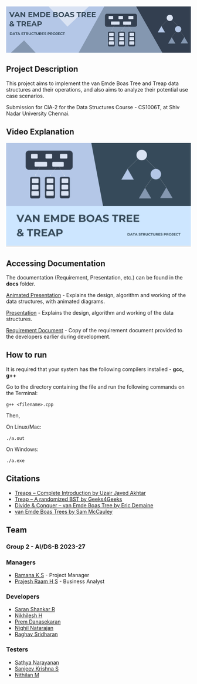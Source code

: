 ![van Emde Boas Tree & Treap](static/banner.png?raw=true)

## Project Description

This project aims to implement the van Emde Boas Tree and Treap data structures and their operations, and also aims to analyze their potential use case scenarios.

Submission for CIA-2 for the Data Structures Course - CS1006T, at Shiv Nadar University Chennai.

## Video Explanation

[![YouTube video](static/thumb.png)](https://www.youtube.com/watch?v=szGnCc3TdcA "van Emde Boas Tree and Treap | Data Structures")

## Accessing Documentation

The documentation (Requirement, Presentation, etc.) can be found in the **docs** folder.

[Animated Presentation](docs/Presentation_animated.ppsx) - Explains the design, algorithm and working of the data structures, with animated diagrams.

[Presentation](docs/Presentation.pdf) - Explains the design, algorithm and working of the data structures.

[Requirement Document](docs/Requirements.pdf) - Copy of the requirement document provided to the developers earlier during development.

## How to run

It is required that your system has the following compilers installed - **gcc, g++**

Go to the directory containing the file and run the following commands on the Terminal:

```
g++ <filename>.cpp
```

Then,

On Linux/Mac:

```
./a.out
```

On Windows:

```
./a.exe
```

## Citations

- [Treaps – Complete Introduction by Uzair Javed Akhtar](https://www.youtube.com/watch?v=ZNtC4oUaQ8A)
- [Treap – A randomized BST by Geeks4Geeks](https://www.geeksforgeeks.org/treap-a-randomized-binary-search-tree/)
- [Divide & Conquer – van Emde Boas Tree by Eric Demaine](https://ocw.mit.edu/courses/6-046j-design-and-analysis-of-algorithms-spring-2015/resources/lecture-4-divide-conquer-van-emde-boas-trees/)
- [van Emde Boas Trees by Sam McCauley](https://williams-cs.github.io/cs358-f21/lectures/lecture23/veb.pdf)

## Team

### Group 2 - AI/DS-B 2023-27

### Managers

- [Ramana K S](https://www.github.com/Ignia707) - Project Manager
- [Prajesh Raam H S](https://www.github.com/hotaru-hspr) - Business Analyst

### Developers

- [Saran Shankar R](https://www.github.com/try3d)
- [Nikhilesh H](https://www.github.com/Nikhilesh-H)
- [Prem Danasekaran](https://www.github.com/Black-Hawk-005)
- [Nighil Natarajan](https://www.github.com/nighil05)
- [Raghav Sridharan](https://www.github.com/raghavsridharan)

### Testers

- [Sathya Narayanan](https://www.github.com/Sathya4683)
- [Sanjeev Krishna S](https://www.github.com/sanjeevkrishna2114)
- [Nithilan M](https://www.github.com/MadeForMoney)
